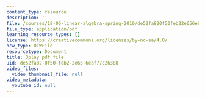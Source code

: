```yaml
---
content_type: resource
description: ''
file: /courses/18-06-linear-algebra-spring-2010/de52fa820f50feb22e656ebf77c26308_QNpj-gOXW9M.pdf
file_type: application/pdf
learning_resource_types: []
license: https://creativecommons.org/licenses/by-nc-sa/4.0/
ocw_type: OCWFile
resourcetype: Document
title: 3play pdf file
uid: de52fa82-0f50-feb2-2e65-6ebf77c26308
video_files:
  video_thumbnail_file: null
video_metadata:
  youtube_id: null
---
```


